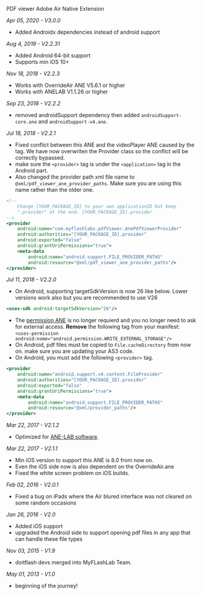 PDF viewer Adobe Air Native Extension

*Apr 05, 2020 - V3.0.0*
- Added Androidx dependencies instead of android support

*Aug 4, 2019 - V2.2.31*
* Added Android 64-bit support
* Supports min iOS 10+

*Nov 18, 2018 - V2.2.3*
* Works with OverrideAir ANE V5.6.1 or higher
* Works with ANELAB V1.1.26 or higher

*Sep 23, 2018 - V2.2.2*
* removed androidSupport dependency then added `androidSupport-core.ane` and `androidSupport-v4.ane`.

*Jul 18, 2018 - V2.2.1*
* Fixed conflict between this ANE and the videoPlayer ANE caused by the <provider> tag. We have now overwriten the Provider class so the conflict will be correctly bypassed.
* make sure the `<provider>` tag is under the `<application>` tag in the Android part.
* Also changed the provider path xml file name to `@xml/pdf_viewer_ane_provider_paths`. Make sure you are using this name rather than the older one.
```xml
<!--
    Change [YOUR_PACKAGE_ID] to your own applicationID but keep
    ".provider" at the end. [YOUR_PACKAGE_ID].provider
-->
<provider
    android:name="com.myflashlabs.pdfViewer.AnePdfViewerProvider"
    android:authorities="[YOUR_PACKAGE_ID].provider"
    android:exported="false"
    android:grantUriPermissions="true">
    <meta-data
        android:name="android.support.FILE_PROVIDER_PATHS"
        android:resource="@xml/pdf_viewer_ane_provider_paths"/>
</provider>
```

*Jul 11, 2018 - V2.2.0*
* On Android, supporting targetSdkVersion is now 26 like below. Lower versions work also but you are recommended to use V26
```xml
<uses-sdk android:targetSdkVersion="26"/>
```
* The [permission ANE](https://github.com/myflashlab/PermissionCheck-ANE/) is no longer requierd and you no longer need to ask for external access. **Remove** the following tag from your manifest: `<uses-permission android:name="android.permission.WRITE_EXTERNAL_STORAGE"/>`
* On Android, pdf files must be copied to `File.cacheDirectory` from now on. make sure you are updating your AS3 code.
* On Android, you must add the following `<provider>` tag.
```xml
<provider
    android:name="android.support.v4.content.FileProvider"
    android:authorities="[YOUR_PACKAGE_ID].provider"
    android:exported="false"
    android:grantUriPermissions="true">
    <meta-data
        android:name="android.support.FILE_PROVIDER_PATHS"
        android:resource="@xml/provider_paths"/>
</provider>
```

*Mar 22, 2017 - V2.1.2*
* Optimized for [ANE-LAB software](https://github.com/myflashlab/ANE-LAB).

*Mar 22, 2017 - V2.1.1*
* Min iOS version to support this ANE is 8.0 from now on.
* Even the iOS side now is also dependent on the OverrideAir.ane
* Fixed the white screen problem on iOS builds.

*Feb 02, 2016 - V2.0.1*
* Fixed a bug on iPads where the Air blured interface was not cleared on some random occasions

*Jan 26, 2016 - V2.0*
* Added iOS support
* upgraded the Android side to support opening pdf files in any app that can handle these file types

*Nov 03, 2015 - V1.9*
* doitflash devs merged into MyFLashLab Team.

*May 01, 2013 - V1.0*
* beginning of the journey!
